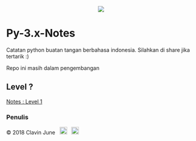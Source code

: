 <p align='center'><img src='https://upload.wikimedia.org/wikipedia/commons/f/f8/Python_logo_and_wordmark.svg' /></p>

# Py-3.x-Notes
Catatan python buatan tangan berbahasa indonesia. Silahkan di share jika tertarik :)
<p>Repo ini masih dalam pengembangan</p>

## Level ?
[Notes : Level 1](Level1/README.md)
### Penulis

&copy; 2018 Clavin June &nbsp;
<a href="https://instagram.com/clavinjune"><img src="https://www.instagram.com/static/images/ico/apple-touch-icon-76x76-precomposed.png/932e4d9af891.png" width="20"/></a> &nbsp;
<a href="https://www.facebook.com/clavin.tokisaki"><img src="https://static.xx.fbcdn.net/rsrc.php/yl/r/H3nktOa7ZMg.ico" width="20"/></a>
